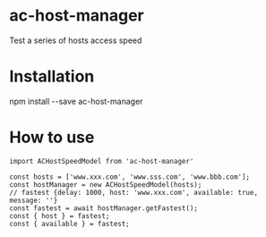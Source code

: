 # ac-host-manager
Test a series of hosts access speed

# Installation
npm install --save ac-host-manager

# How to use
```
import ACHostSpeedModel from 'ac-host-manager'

const hosts = ['www.xxx.com', 'www.sss.com', 'www.bbb.com'];
const hostManager = new ACHostSpeedModel(hosts);
// fastest {delay: 1000, host: 'www.xxx.com', available: true, message: ''}
const fastest = await hostManager.getFastest();
const { host } = fastest;
const { available } = fastest;
